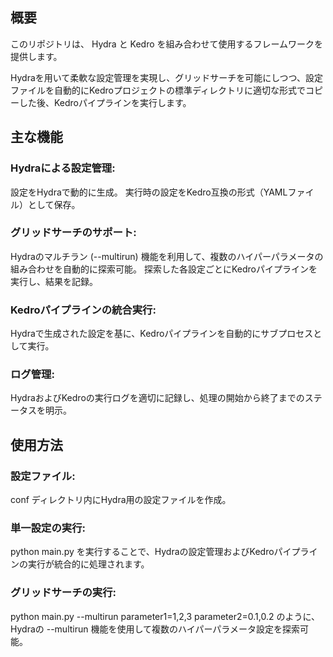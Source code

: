 ## 概要
このリポジトリは、 Hydra と Kedro を組み合わせて使用するフレームワークを提供します。

Hydraを用いて柔軟な設定管理を実現し、グリッドサーチを可能にしつつ、設定ファイルを自動的にKedroプロジェクトの標準ディレクトリに適切な形式でコピーした後、Kedroパイプラインを実行します。

## 主な機能
### Hydraによる設定管理:
設定をHydraで動的に生成。
実行時の設定をKedro互換の形式（YAMLファイル）として保存。
### グリッドサーチのサポート:
Hydraのマルチラン (--multirun) 機能を利用して、複数のハイパーパラメータの組み合わせを自動的に探索可能。
探索した各設定ごとにKedroパイプラインを実行し、結果を記録。
### Kedroパイプラインの統合実行:
Hydraで生成された設定を基に、Kedroパイプラインを自動的にサブプロセスとして実行。
### ログ管理:
HydraおよびKedroの実行ログを適切に記録し、処理の開始から終了までのステータスを明示。

## 使用方法
### 設定ファイル:
conf ディレクトリ内にHydra用の設定ファイルを作成。
### 単一設定の実行:
python main.py を実行することで、Hydraの設定管理およびKedroパイプラインの実行が統合的に処理されます。
### グリッドサーチの実行:
python main.py --multirun parameter1=1,2,3 parameter2=0.1,0.2 のように、Hydraの --multirun 機能を使用して複数のハイパーパラメータ設定を探索可能。
